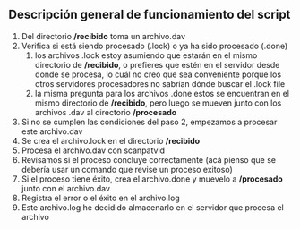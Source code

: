 ## Descripción general de funcionamiento del script

1. Del directorio **/recibido** toma un archivo.dav
2. Verifica si está siendo procesado (.lock) o ya ha sido procesado (.done)
    1. los archivos .lock estoy asumiendo que estarán en el mismo directorio de **/recibido**, o prefieres que estén en el servidor desde donde se procesa, lo cuál no creo que sea conveniente porque los otros servidores procesadores no sabrían dónde buscar el .lock file
    2. la misma pregunta para los archivos .done estos se encuentran en el mismo directorio de **/recibido**, pero luego se mueven junto con los archivos .dav al directorio **/procesado**
3. Si no se cumplen las condiciones del paso 2, empezamos a procesar este archivo.dav
4. Se crea el archivo.lock en el directorio **/recibido**
5. Procesa el archivo.dav con scanpatvid
6. Revisamos si el proceso concluye correctamente (acá pienso que se debería usar un comando que revise un proceso exitoso)
7. Si el proceso tiene éxito, crea el archivo.done y muevelo a **/procesado** junto con el archivo.dav
8. Registra el error o el éxito en el archivo.log 
9. Este archivo.log he decidido almacenarlo en el servidor que procesa el archivo
